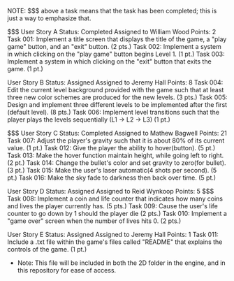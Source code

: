 NOTE: $$$ above a task means that the task has been completed; this is just a way to emphasize that.

$$$
User Story A
Status: Completed
Assigned to William Wood
Points: 2
Task 001: Implement a title screen that displays the title of the game, a "play game" button, and an "exit" button. (2 pts.)
Task 002: Implement a system in which clicking on the "play game" button begins Level 1. (1 pt.)
Task 003: Implement a system in which clicking on the "exit" button that exits the game. (1 pt.)

User Story B
Status: Assigned
Assigned to Jeremy Hall
Points: 8
Task 004: Edit the current level background provided with the game such that at least three new color schemes are produced for the new levels. (3 pts.)
Task 005: Design and implement three different levels to be implemented after the first (default level). (8 pts.)
Task 006: Implement level transitions such that the player plays the levels sequentially (L1 -> L2 -> L3) (1 pt.)

$$$
User Story C
Status: Completed
Assigned to Mathew Bagwell
Points: 21
Task 007: Adjust the player's gravity such that it is about 80% of its current value. (1 pt.)
Task 012: Give the player the ability to hover(button). (5 pt.)
Task 013: Make the hover function maintain height, while going left to right. (2 pt.)
Task 014: Change the bullet's color and set gravity to zero(for bullet). (3 pt.)
Task 015: Make the user's laser automatic(4 shots per second). (5 pt.)
Task 016: Make the sky fade to darkness then back over time. (5 pt.)

User Story D
Status: Assigned
Assigned to Reid Wynkoop
Points: 5
$$$ Task 008: Implement a coin and life counter that indicates how many coins and lives the player currently has. (5 pts.)
Task 009: Cause the user's life counter to go down by 1 should the player die (2 pts.)
Task 010: Implement a "game over" screen when the number of lives hits 0. (2 pts.)

User Story E
Status: Assigned
Assigned to Jeremy Hall
Points: 1
Task 011: Include a .txt file within the game's files called "README" that explains the controls of the game. (1 pt.)
  * Note: This file will be included in both the 2D folder in the engine, and in this repository for ease of access.
